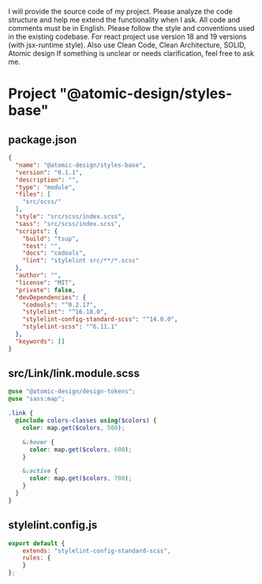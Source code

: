 I will provide the source code of my project. Please analyze the code structure and help me extend the functionality when I ask.
All code and comments must be in English. Please follow the style and conventions used in the existing codebase.
For react project use version 18 and 19 versions (with jsx-runtime style).
Also use Clean Code, Clean Architecture, SOLID, Atomic design
If something is unclear or needs clarification, feel free to ask me.
# Project "@atomic-design/styles-base"

## package.json

```json
{
  "name": "@atomic-design/styles-base",
  "version": "0.1.1",
  "description": "",
  "type": "module",
  "files": [
    "src/scss/"
  ],
  "style": "src/scss/index.scss",
  "sass": "src/scss/index.scss",
  "scripts": {
    "build": "tsup",
    "test": "",
    "docs": "codools",
    "lint": "stylelint src/**/*.scss"
  },
  "author": "",
  "license": "MIT",
  "private": false,
  "devDependencies": {
    "codools": "^0.2.17",
    "stylelint": "^16.18.0",
    "stylelint-config-standard-scss": "^14.0.0",
    "stylelint-scss": "^6.11.1"
  },
  "keywords": []
}

```

## src/Link/link.module.scss

```scss
@use "@atomic-design/design-tokens";
@use "sass:map";

.link {
  @include colors-classes using($colors) {
    color: map.get($colors, 500);

    &:hover {
      color: map.get($colors, 600);
    }

    &:active {
      color: map.get($colors, 700);
    }
  }
}

```

## stylelint.config.js

```javascript
export default {
    extends: "stylelint-config-standard-scss",
    rules: {
    }
};

```
